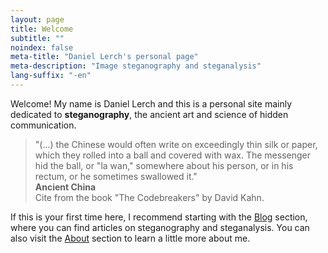 ```yaml
---
layout: page
title: Welcome
subtitle: "" 
noindex: false
meta-title: "Daniel Lerch's personal page"
meta-description: "Image steganography and steganalysis"
lang-suffix: "-en"
---
```


Welcome! My name is Daniel Lerch and this is a personal site
mainly dedicated to **steganography**, the ancient art and science of hidden communication.


<div id='center-space'></div>

<link rel="stylesheet" href="/css/slide.css">

<div class='cites'>



<blockquote id='slide-0' class='slide' style='opacity:1'>
   "(...) the Chinese would often write on exceedingly thin silk or paper,
   which they rolled into a ball and covered with wax. The messenger hid the
   ball, or "la wan," somewhere about his person, or in his rectum, or he
   sometimes swallowed it."
    <div class='author'>
        <b>Ancient China</b>
        <br>Cite from the book "The Codebreakers" by David Kahn.
    </div>
</blockquote>


<blockquote id='slide-1' class='slide' style='opacity:0;display:none'>
   "Demaratus, the son of Ariston, who was an exile in Persia, (...) as soon as 
    news reached him at Susa that Xerxes had decided uponthe invasion of Greece, 
    he felt that he must pass on the information to Sparta. As the danger of 
    discovery was great, there was only one way in which he could contrive to get 
    the message through: this was by scraping the wax off a pair of wooden folding
    tablets, writing on the wood underneath what Xerxes intended to do, and then 
    covering the message over with wax again. In this way the tablets, being 
    apparently blank, would cause no trouble with the guards along the road."

    <div class='author'>
        <b>Histories, Herodotus (430 B.C.)</b>
        <br>Cite from the book "The Codebreakers" by David Kahn.
    </div>
</blockquote>


<blockquote id='slide-2' class='slide' style='opacity:0;display:none'>
   "Histiaeus, wanting to send word from the Persian court to his son-in-law,
    the tyrant Aristagoras at Miletus, shaved the head of a trusted slave,
    tattooed the secret message thereon, waited for a new head of hair to
    grow, then sent him off to his son-in-law with the instruction to shave
    the slave's head. When Aristagoras had done so, he read on the slave's
    scalp the message that urged him to revolt agains Persia."

    <div class='author'>
        <b>Histories, Herodotus (430 B.C.)</b>
        <br>Cite from the book "The Codebreakers" by David Kahn.
    </div>
</blockquote>


<blockquote id='slide-3' class='slide' style='opacity:0;display:none'>
   "[...] I have uncovered certain ways, both numerous and varied, that are 
    not to be entirely spurned whereby I can intimate my most secret thoughts 
    to another who knows this art, however far away I wish, securely and free 
    from the deceit, suspicion, or detection by anyone, using writing or openly 
    through messengers."

    <div style='text-align:right;position:relative;top:10px;font-size:16px;margin:10px'>
        <b>Steganographia, Johanes Trithemius (1462 - 1516)</b>
    </div>
</blockquote>

<blockquote id='slide-4' class='slide' style='opacity:0;display:none'>
   "The Cardano grille consists of a sheet of stiff material, such a cardboard,
    patchment, or metal, into which rectangular holes, the height of a line of
    writing and of varying lengths, are cut at irregular intervals. The
    encipherer lays this mask over a sheet of writing paper and writes the 
    secret message through the perforations, some of which will take a whole
    word, others a single letter, others a syllable. He the removes the grille 
    and fills in the remaining spaces with an innocuous-sounding cover message.
    (...) The dechipherer simply places his grille on the message he receives and
    reads the hidden text through the "windows". "

    <div style='text-align:right;position:relative;top:10px;font-size:16px;margin:10px'>
        <b>Girolamo Cardano (1501 - 1576)</b>
        <br>Cite from the book "The Codebreakers" by David Kahn.
    </div>
</blockquote>

<blockquote id='slide-5' class='slide' style='opacity:0;display:none'>
   "Two accomplices in a crime have been arrested and are about to be locked in 
    widely separated cells. Their only means of communication after they are 
    locked up will be by way of messages conveyed for them by trustees -- who 
    are known to be agents of the warden. (...). The prisoners, (...) are 
    willing to accept these conditions (...) to be able to communicate at all, 
    since they need to coordinate their plans. To do this they will have to 
    deceive the  warden by finding a way of communicating secretly (...)"

    <div class='author'>
        <b>The Prisoners' Problem and the Subliminal Channel by Gustavus J. Simmons (1983)</b>
    </div>
</blockquote>




<a id='left_link' href='#'>
    <div id='left' class='arrow-left'></div>
</a>

<div id='seconds'></div>

<a id='right_link' href='#'>
    <div id='right' class='arrow-right'></div>
</a>


</div>


If this is your first time here, I recommend starting with the 
[Blog](/blog-en) section, where you can find articles on steganography 
and steganalysis. You can also visit the [About](/about-en)
section to learn a little more about me.


<script src='/js/slide.js'></script>



